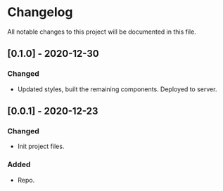 # Changelog
All notable changes to this project will be documented in this file.
## [0.1.0] - 2020-12-30
### Changed
- Updated styles, built the remaining components. Deployed to server.
## [0.0.1] - 2020-12-23
### Changed
- Init project files.
### Added
- Repo.